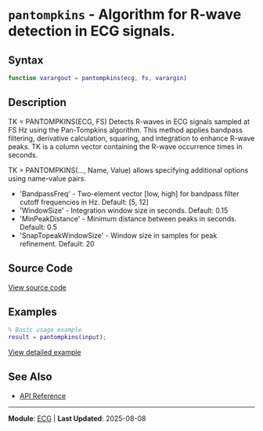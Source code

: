 # `pantompkins` - Algorithm for R-wave detection in ECG signals.

## Syntax

```matlab
function varargout = pantompkins(ecg, fs, varargin)
```

## Description

TK = PANTOMPKINS(ECG, FS) Detects R-waves in ECG signals sampled at FS Hz using the Pan-Tompkins algorithm. This method applies bandpass filtering, derivative calculation, squaring, and integration to enhance R-wave peaks. TK is a column vector containing the R-wave occurrence times in seconds.

TK = PANTOMPKINS(..., Name, Value) allows specifying additional options using
name-value pairs.
- 'BandpassFreq'         -  Two-element vector [low, high] for bandpass filter
cutoff frequencies in Hz. Default: [5, 12]
- 'WindowSize'           -  Integration window size in seconds. Default: 0.15
- 'MinPeakDistance'      -  Minimum distance between peaks in seconds. Default: 0.5
- 'SnapTopeakWindowSize' -  Window size in samples for peak refinement. Default: 20

## Source Code

[View source code](https://github.com/BSICoS/biosigmat/tree/main/src/ecg/pantompkins.m)

## Examples

```matlab
% Basic usage example
result = pantompkins(input);
```

[View detailed example](https://github.com/BSICoS/biosigmat/tree/main/examples/ecg/pantompkinsExample.m)

## See Also

- [API Reference](../index.md)

---

**Module**: [ECG](index.md) | **Last Updated**: 2025-08-08
